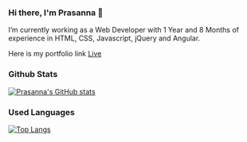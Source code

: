 ### Hi there, I'm Prasanna 👋

I’m currently working as a Web Developer with 1 Year and 8 Months of experience in HTML, CSS, Javascript, jQuery and Angular.

Here is my portfolio link [Live](https://lucky-sherbet-f2e31c.netlify.app/)

<!--
**pvk13797/pvk13797** is a ✨ _special_ ✨ repository because its `README.md` (this file) appears on your GitHub profile.

Here are some ideas to get you started:

- 🔭 I’m currently working on ...
- 🌱 I’m currently learning ...
- 👯 I’m looking to collaborate on ...
- 🤔 I’m looking for help with ...
- 💬 Ask me about ...
- 📫 How to reach me: ...
- 😄 Pronouns: ...
- ⚡ Fun fact: ...
-->

### Github Stats
[![Prasanna's GitHub stats](https://github-readme-stats.vercel.app/api?username=pvk13797)](https://github.com/pvk13797/github-readme-stats)

### Used Languages
[![Top Langs](https://github-readme-stats.vercel.app/api/top-langs/?username=pvk13797)](https://github.com/pvk13797/github-readme-stats)

